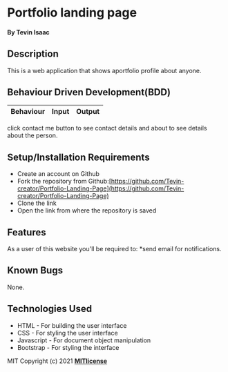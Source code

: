 # Portfolio landing page
#### By **Tevin Isaac**
## Description
This is a web application that shows aportfolio profile about anyone.
## Behaviour Driven Development(BDD)
|Behaviour| Input| Output|
|:--------|:-----|:------|
click contact me button to see contact details and about  to see details about the person.
## Setup/Installation Requirements
* Create an account on Github
* Fork the repository from Github:[https://github.com/Tevin-creator/Portfolio-Landing-Page](https://github.com/Tevin-creator/Portfolio-Landing-Page)
* Clone the link
* Open the link from where the repository is saved
## Features
As a user of this website you'll be required to:
*send email for notifications.
## Known Bugs
None.
## Technologies Used
* HTML - For building the user interface
* CSS - For styling the user interface
* Javascript - For document object manipulation
* Bootstrap - For styling the interface

MIT Copyright (c) 2021 **[MITlicense](LICENSE)**
